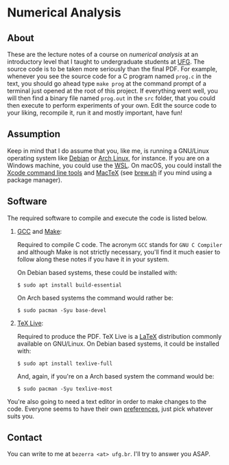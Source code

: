 Numerical Analysis
==================

About
-----

These are the lecture notes of a course on *numerical analysis* at an
introductory level that I taught to undergraduate students at [UFG][]. The
source code is to be taken more seriously than the final PDF. For example,
whenever you see the source code for a C program named `prog.c` in the text,
you should go ahead type `make prog` at the command prompt of a terminal just
opened at the root of this project. If everything went well, you will then find
a binary file named `prog.out` in the `src` folder, that you could then execute
to perform experiments of your own. Edit the source code to your liking,
recompile it, run it and mostly important, have fun!

Assumption
----------

Keep in mind that I do assume that you, like me, is running a GNU/Linux
operating system like [Debian][] or [Arch Linux][], for instance. If you are on
a Windows machine, you could use the [WSL][]. On macOS, you could install the
[Xcode command line tools][] and [MacTeX][] (see [brew.sh][] if you mind using
a package manager).

Software
--------

The required software to compile and execute the code is listed below.

1. [GCC][] and [Make][]:

    Required to compile C code. The acronym `GCC` stands for `GNU C Compiler`
    and although Make is not strictly necessary, you'll find it much easier to 
    follow along these notes if you have it in your system.

    On Debian based systems, these could be installed with:

    ```shell
    $ sudo apt install build-essential
    ```

    On Arch based systems the command would rather be:

    ```shell
    $ sudo pacman -Syu base-devel
    ```

2. [TeX Live][]:

    Required to produce the PDF. TeX Live is a [LaTeX][] distribution commonly
    available on GNU/Linux. On Debian based systems, it could be installed
    with:

    ```shell
    $ sudo apt install texlive-full
    ```

    And, again, if you're on a Arch based system the command would be:

    ```shell
    $ sudo pacman -Syu texlive-most
    ```

You're also going to need a text editor in order to make changes to the code.
Everyone seems to have their own [preferences][], just pick whatever suits you.

Contact
-------

You can write to me at `bezerra <at> ufg.br`. I'll try to answer you ASAP.

[UFG]: https://ufg.br/
[Debian]: https://debian.org/
[Arch Linux]: https://archlinux.org/
[WSL]: https://learn.microsoft.com/pt-br/windows/wsl/install/
[Xcode command line tools]: https://stackoverflow.com/questions/9329243/how-to-install-xcode-command-line-tools/
[MacTeX]: https://tug.org/mactex/
[brew.sh]: https://brew.sh/
[TeX Live]: https://tug.org/texlive/
[LaTeX]: https://latex-project.org/
[GCC]: https://gcc.gnu.org/
[Make]: https://www.gnu.org/software/make/
[preferences]: https://en.wikipedia.org/wiki/Editor_war
